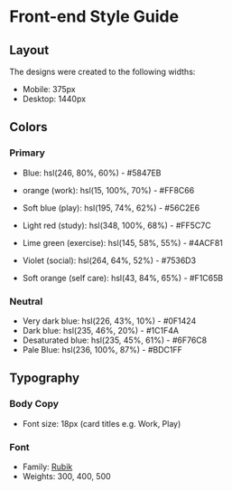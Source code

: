 # Front-end Style Guide

## Layout

The designs were created to the following widths:

- Mobile: 375px
- Desktop: 1440px

## Colors

### Primary

- Blue: hsl(246, 80%, 60%) - #5847EB

- orange (work): hsl(15, 100%, 70%) - #FF8C66
- Soft blue (play): hsl(195, 74%, 62%) - #56C2E6
- Light red (study): hsl(348, 100%, 68%) - #FF5C7C
- Lime green (exercise): hsl(145, 58%, 55%) - #4ACF81
- Violet (social): hsl(264, 64%, 52%) - #7536D3
- Soft orange (self care): hsl(43, 84%, 65%) - #F1C65B

### Neutral

- Very dark blue: hsl(226, 43%, 10%) - #0F1424
- Dark blue: hsl(235, 46%, 20%) - #1C1F4A
- Desaturated blue: hsl(235, 45%, 61%) - #6F76C8
- Pale Blue: hsl(236, 100%, 87%) - #BDC1FF

## Typography

### Body Copy

- Font size: 18px (card titles e.g. Work, Play)

### Font

- Family: [Rubik](https://fonts.google.com/specimen/Rubik)
- Weights: 300, 400, 500
